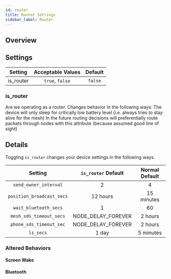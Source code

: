 ```yaml
---
id: router
title: Router Settings
sidebar_label: Router
---
```


## Overview



## Settings

| Setting | Acceptable Values | Default |
| :-----: | :---------------: | :-----: |
| is_router | `true`, `false` | `false` |

### is_router

Are we operating as a router. Changes behavior in the following ways: The device will only sleep for critically low battery level (i.e. always tries to stay alive for the mesh) In the future routing decisions will preferentially route packets through nodes with this attribute (because assumed good line of sight)

## Details

Toggling `is_router` changes your device settings in the following ways.

| Setting | `is_router` Default | Normal Default |
| :-----: | :-----------------: | :------------: |
| `send_owner_interval` | 2 | 4 |
| `position_broadcast_secs` | 12 hours | 15 minutes |
| `wait_bluetooth_secs` | 1 | 60 |
| `mesh_sds_timeout_secs` | NODE_DELAY_FOREVER | 2 hours |
| `phone_sds_timeout_sec` | NODE_DELAY_FOREVER | 2 hours |
| `ls_secs` | 1 day | 5 minutes |

### Altered Behaviors
#### Screen Wake
#### Bluetooth
